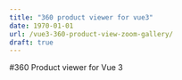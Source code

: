 ```yaml
---
title: "360 product viewer for vue3"
date: 1970-01-01
url: /vue3-360-product-view-zoom-gallery/
draft: true
---
```


#360 Product viewer for Vue 3

